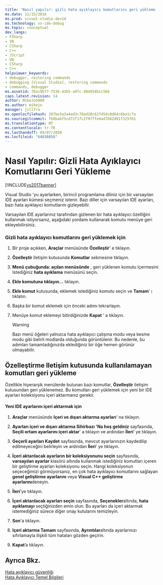 ```yaml
---
title: 'Nasıl yapılır: gizli hata ayıklayıcı komutlarını geri yükleme | Microsoft Docs'
ms.date: 11/15/2016
ms.prod: visual-studio-dev14
ms.technology: vs-ide-debug
ms.topic: conceptual
dev_langs:
- FSharp
- VB
- CSharp
- C++
- JScript
- VB
- CSharp
- C++
helpviewer_keywords:
- debugger, restoring commands
- debugging [Visual Studio], restoring commands
- commands, debugger
ms.assetid: 76ac9b77-f536-43b5-a9fc-984854b1c566
caps.latest.revision: 14
author: MikeJo5000
ms.author: mikejo
manager: jillfra
ms.openlocfilehash: 297be3a3a4ad3c70ad28c627d5dc8d64c6ba1c7a
ms.sourcegitcommit: fb8babf5cd72f1fc2f97ffe4ad7b62d91f325f61
ms.translationtype: MT
ms.contentlocale: tr-TR
ms.lasthandoff: 09/07/2020
ms.locfileid: "64830858"
---
```

# <a name="how-to-restore-hidden-debugger-commands"></a>Nasıl Yapılır: Gizli Hata Ayıklayıcı Komutlarını Geri Yükleme
[!INCLUDE[vs2017banner](../includes/vs2017banner.md)]

Visual Studio 'yu ayarlarken, birincil programlama diliniz için bir varsayılan IDE ayarları kümesi seçmeniz istenir. Bazı diller için varsayılan IDE ayarları, bazı hata ayıklayıcı komutlarını gizleyebilir.  
  
 Varsayılan IDE ayarlarınız tarafından gizlenen bir hata ayıklayıcı özelliğini kullanmak istiyorsanız, aşağıdaki yordamı kullanarak komutu menüye geri ekleyebilirsiniz.  
  
### <a name="to-restore-hidden-debugger-commands"></a>Gizli hata ayıklayıcı komutlarını geri yüklemek için  
  
1. Bir proje açıkken, **Araçlar** menüsünde **Özelleştir**' e tıklayın.  
  
2. **Özelleştir** Iletişim kutusunda **Komutlar** sekmesine tıklayın.  
  
3. **Menü çubuğunda: açılan menüsünde** , geri yüklenen komutu Içermesini Istediğiniz **hata ayıklama** menüsünü seçin.  
  
4. **Ekle komutuna tıklayın...** tıklayın.  
  
5. **Ekle komut** kutusunda, eklemek istediğiniz komutu seçin ve **Tamam**' ı tıklatın.  
  
6. Başka bir komut eklemek için önceki adımı tekrarlayın.  
  
7. Menüye komut eklemeyi bitirdiğinizde **Kapat** ' a tıklayın.  
  
    > [!WARNING]
    > Bazı menü öğeleri yalnızca hata ayıklayıcı çalışma modu veya kesme modu gibi belirli modlarda olduğunda görüntülenir. Bu nedenle, bu adımları tamamladığınızda eklediğiniz bir öğe hemen görünür olmayabilir.  
  
## <a name="restoring-commands-not-available-from-the-customize-dialog-box"></a>Özelleştirme Iletişim kutusunda kullanılamayan komutları geri yükleme  
 Özellikle hiyerarşik menülerde bulunan bazı komutlar, **Özelleştir** iletişim kutusundan geri yüklenemez. Bu komutları geri yüklemek için yeni bir IDE ayarları koleksiyonu içeri aktarmanız gerekir.  
  
#### <a name="to-import-new-ide-settings"></a>Yeni IDE ayarlarını içeri aktarmak için  
  
1. **Araçlar** menüsünde **Içeri ve dışarı aktarma ayarları**' na tıklayın.  
  
2. **Ayarları içeri ve dışarı aktarma Sihirbazı 'Na hoş geldiniz** sayfasında, **Seçili ortam ayarlarını içeri aktar**' a tıklayın ve ardından **İleri**' ye tıklayın.  
  
3. **Geçerli ayarları Kaydet** sayfasında, mevcut ayarlarınızın kaydedilip edilmeyeceğini belirleyin ve ardından **İleri**' ye tıklayın.  
  
4. **İçeri aktarılacak ayarların bir koleksiyonunu seçin** sayfasında, **varsayılan ayarlar** klasörü altında kullanmak istediğiniz komutları içeren bir geliştirme ayarları koleksiyonu seçin. Hangi koleksiyonun seçeceğimizi görmüyorsanız, en çok hata ayıklayıcı komutlarını sağlayan **genel geliştirme ayarlarını** veya **Visual C++ geliştirme ayarlarını**deneyin.  
  
5. **İleri**’ye tıklayın.  
  
6. **İçeri aktarılacak ayarları seçin** sayfasında, **Seçenekler**altında, **hata ayıklamayı** seçtiğinizden emin olun. Bu ayarları da içeri aktarmak istemediğiniz sürece diğer onay kutularını temizleyin.  
  
7. **Son**'a tıklayın.  
  
8. **Içeri aktarma Tamam** sayfasında, **Ayrıntılar**altında ayarlarınızı sıfırlamayla ilişkili tüm hataları gözden geçirin.  
  
9. **Kapat**’a tıklayın.  
  
## <a name="see-also"></a>Ayrıca Bkz.  
 [Hata ayıklayıcı güvenliği](../debugger/debugger-security.md)   
 [Hata Ayıklayıcı Temel Bilgileri](../debugger/debugger-basics.md)
